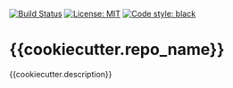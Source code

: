 [![Build Status](https://github.com/{{cookiecutter.github_username}}/{{cookiecutter.repo_name}}/workflows/ci/badge.svg)](https://github.com/{{cookiecutter.github_username}}/{{cookiecutter.repo_name}}/actions/)
[![License: MIT](https://img.shields.io/badge/License-MIT-yellow.svg)](https://opensource.org/licenses/MIT)
[![Code style: black](https://img.shields.io/badge/code%20style-black-000000.svg)](https://github.com/psf/black)

# {{cookiecutter.repo_name}}
{{cookiecutter.description}}